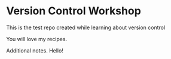 # Version Control Workshop

This is the test repo created while learning about version control

You will love my recipes. 

Additional notes.  Hello!

